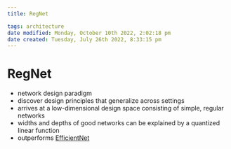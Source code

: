 ```yaml
---
title: RegNet

tags: architecture 
date modified: Monday, October 10th 2022, 2:02:18 pm
date created: Tuesday, July 26th 2022, 8:33:15 pm
---
```


# RegNet
- network design paradigm
- discover design principles that generalize across settings
- arrives at a low-dimensional design space consisting of simple, regular networks
- widths and depths of good networks can be explained by a quantized linear function
- outperforms [EfficientNet](EfficientNet.md)

